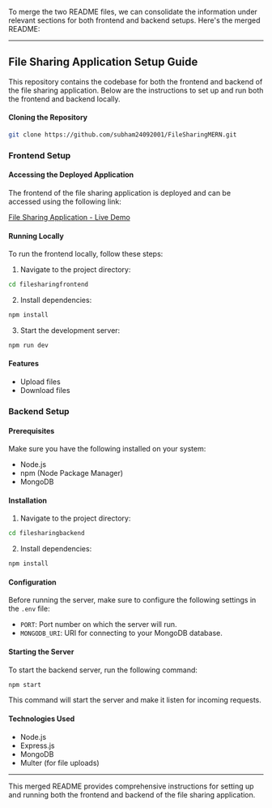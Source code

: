 To merge the two README files, we can consolidate the information under relevant sections for both frontend and backend setups. Here's the merged README:

---

## File Sharing Application Setup Guide

This repository contains the codebase for both the frontend and backend of the file sharing application. Below are the instructions to set up and run both the frontend and backend locally.


#### Cloning the Repository

```bash
git clone https://github.com/subham24092001/FileSharingMERN.git
```
### Frontend Setup

#### Accessing the Deployed Application

The frontend of the file sharing application is deployed and can be accessed using the following link:

[File Sharing Application - Live Demo](https://6609382a079846a068d9c6d1--dreamy-capybara-b5ac55.netlify.app/)

#### Running Locally

To run the frontend locally, follow these steps:

1. Navigate to the project directory:

```bash
cd filesharingfrontend
```

2. Install dependencies:

```bash
npm install
```

3. Start the development server:

```bash
npm run dev
```

#### Features

- Upload files
- Download files

### Backend Setup


#### Prerequisites

Make sure you have the following installed on your system:

- Node.js
- npm (Node Package Manager)
- MongoDB

#### Installation

1. Navigate to the project directory:

```bash
cd filesharingbackend
```

2. Install dependencies:

```bash
npm install
```

#### Configuration

Before running the server, make sure to configure the following settings in the `.env` file:

- `PORT`: Port number on which the server will run.
- `MONGODB_URI`: URI for connecting to your MongoDB database.

#### Starting the Server

To start the backend server, run the following command:

```bash
npm start
```

This command will start the server and make it listen for incoming requests.

#### Technologies Used

- Node.js
- Express.js
- MongoDB
- Multer (for file uploads)

---

This merged README provides comprehensive instructions for setting up and running both the frontend and backend of the file sharing application.
